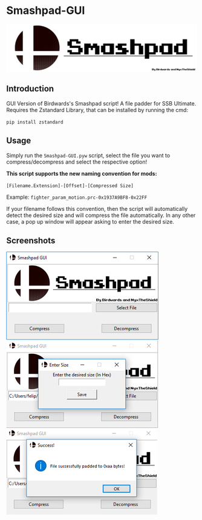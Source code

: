 # Smashpad-GUI

![alt text](https://github.com/NyxTheShield/Smashpad-GUI/blob/master/Markdown%20Screenshots/Smashpad.png "Main Screenshot")

## Introduction
GUI Version of Birdwards's Smashpad script! A file padder for SSB Ultimate.
Requires the Zstandard Library, that can be installed by running the cmd:

`pip install zstandard`

## Usage

Simply run the `Smashpad-GUI.pyw` script, select the file you want to compress/decompress and select the respective option!

**This script supports the new naming convention for mods:**

`[Filename.Extension]-[Offset]-[Compressed Size]`

Example: `fighter_param_motion.prc-0x1937A9BF8-0x22FF`

If your filename follows this convention, then the script will automatically detect the desired size and will compress the file automatically. In any other case, a pop up window will appear asking to enter the desired size.

## Screenshots

![alt text](https://github.com/NyxTheShield/Smashpad-GUI/blob/master/Markdown%20Screenshots/Main.png "Main Screenshot")
![alt text](https://github.com/NyxTheShield/Smashpad-GUI/blob/master/Markdown%20Screenshots/Size.png "Size")
![alt text](https://github.com/NyxTheShield/Smashpad-GUI/blob/master/Markdown%20Screenshots/Padded.png "Padded")

